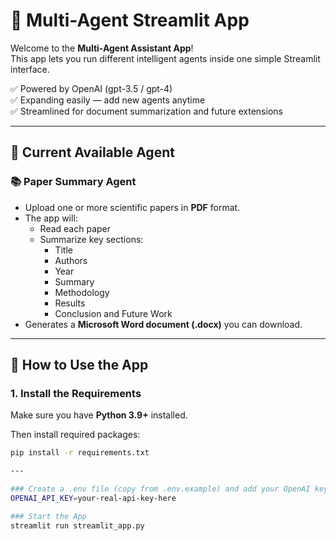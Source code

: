 # 🧠 Multi-Agent Streamlit App

Welcome to the **Multi-Agent Assistant App**!  
This app lets you run different intelligent agents inside one simple Streamlit interface.

✅ Powered by OpenAI (gpt-3.5 / gpt-4)  
✅ Expanding easily — add new agents anytime  
✅ Streamlined for document summarization and future extensions

---

## 📄 Current Available Agent

### 📚 Paper Summary Agent

- Upload one or more scientific papers in **PDF** format.
- The app will:
  - Read each paper
  - Summarize key sections:
    - Title
    - Authors
    - Year
    - Summary
    - Methodology
    - Results
    - Conclusion and Future Work
- Generates a **Microsoft Word document (.docx)** you can download.

---

## 🚀 How to Use the App

### 1. Install the Requirements

Make sure you have **Python 3.9+** installed.

Then install required packages:

```bash
pip install -r requirements.txt

---

### Create a .env file (copy from .env.example) and add your OpenAI key:
OPENAI_API_KEY=your-real-api-key-here

### Start the App
streamlit run streamlit_app.py
